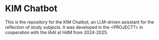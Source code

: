 # KIM Chatbot

This is the repository for the KIM Chatbot, an LLM-driven asisstant for the reflection of study subjects. It was developed in the <PROJECT?> in cooperation with the IAAI at HdM from 2024-2025.
